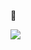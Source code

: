 🌱

[![](https://img.shields.io/badge/Notion-000000?style=flat-square&logo=Notion&logoColor=white"/)](https://sea-pearl.notion.site/sea-pearl/Pearl-aef718eaa122465f946b827e01ea4969)
